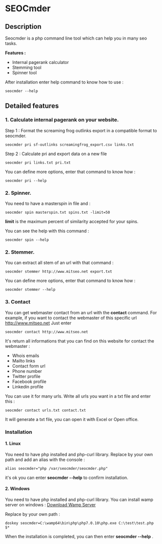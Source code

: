 # SEOCmder

## Description

Seocmder is a php command line tool which can help you in many seo tasks.

**Features :**
- Internal pagerank calculator
- Stemming tool
- Spinner tool

After installation enter help command to know how to use :
```
seocmder --help
```
## Detailed features

### 1. Calculate internal pagerank on your website.

Step 1 : Format the screaming frog outlinks export in a compatible format to seocmder.
```
seocmder pri sf-outlinks screamingfrog_export.csv links.txt
```

Step 2 : Calculate pri and export data on a new file

```
seocmder pri links.txt pri.txt
```

You can define more options, enter that command to know how :

```
seocmder pri --help
```

### 2. Spinner.

You need to have a masterspin in file and :

```
seocmder spin masterspin.txt spins.txt -limit=50
```

**limit** is the maximum percent of similarity accepted for your spins.

You can see the help with this command :

```
seocmder spin --help
```

### 2. Stemmer.

You can extract all stem of an url with that command :

```
seocmder stemmer http://www.mitseo.net export.txt
```


You can define more options, enter that command to know how :

```
seocmder stemmer --help
```

### 3. Contact
You can get webmaster contact from an url with the **contact** command.
For example, if you want to contact the webmaster of this specific url http://www.mitseo.net
Just enter

```
seocmder contact http://www.mitseo.net
```

It's return all informations that you can find on this website for contact the webmaster :
- Whois emails
- Mailto links
- Contact form url
- Phone number
- Twitter profile
- Facebook profile
- Linkedin profile

You can use it for many urls. Write all urls you want in a txt file and enter this :
```
seocmder contact urls.txt contact.txt
```

It will generate a txt file, you can open it with Excel or Open office.

### Installation
#### 1. Linux

You need to have php installed and php-curl library.
Replace by your own path and add an alias with the console :
```
alias seocmder="php /var/seocmder/seocmder.php"
```

it's ok you can enter **seocmder --help** to confirm installation.
#### 2. Windows

You need to have php installed and php-curl library. You can install wamp server on windows : [Download Wamp Server](http://www.wampserver.com/)

Replace by your own path :

```
doskey seocmder=C:\wamp64\bin\php\php7.0.10\php.exe C:\test\test.php $*
```

When the installation is completed, you can then enter **seocmder --help** .
